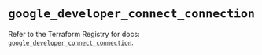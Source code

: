 # `google_developer_connect_connection`

Refer to the Terraform Registry for docs: [`google_developer_connect_connection`](https://registry.terraform.io/providers/hashicorp/google/6.17.0/docs/resources/developer_connect_connection).
